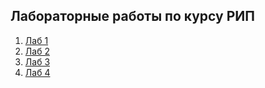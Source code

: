 ## Лабораторные работы по курсу РИП

1. [Лаб 1](# "В разработке")
2. [Лаб 2](https://github.com/Alexxxtentancion/RIP2018/tree/2lab)
3. [Лаб 3](https://github.com/Alexxxtentancion/RIP2018/tree/3lab)
4. [Лаб 4](https://github.com/Alexxxtentancion/RIP2018/tree/lab4)
